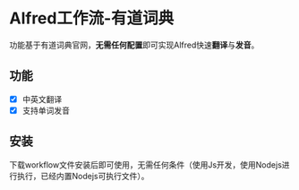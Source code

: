 # Alfred工作流-有道词典

功能基于有道词典官网，**无需任何配置**即可实现Alfred快速**翻译**与**发音**。

## 功能

- [x] 中英文翻译
- [x] 支持单词发音

## 安装

下载workflow文件安装后即可使用，无需任何条件（使用Js开发，使用Nodejs进行执行，已经内置Nodejs可执行文件）。
